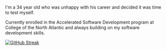 I'm a 34 year old who was unhappy with his career and decided it was time to test myself.

Currently enrolled in the Accelerated Software Development program at College of the North Atlantic
and always building on my software development skills.

[![GitHub Streak](https://github-readme-streak-stats.herokuapp.com?user=Brozon3&theme=dark&border_radius=15&date_format=M%20j%5B%2C%20Y%5D&mode=weekly)](https://git.io/streak-stats)
